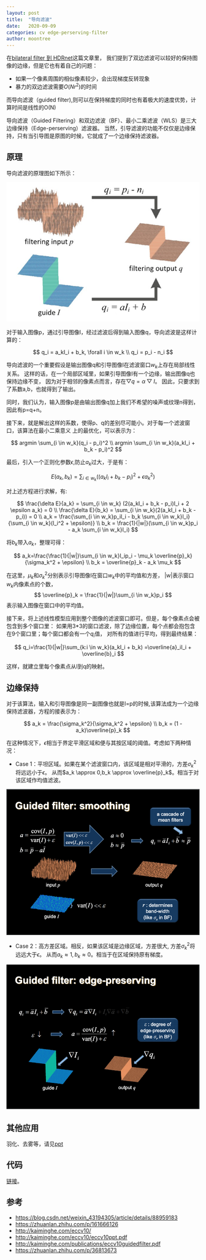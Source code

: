 ```yaml
---
layout: post
title:  "导向滤波"
date:   2020-09-09
categories: cv edge-perserving-filter
author: moontree
---
```


在[bilateral filter 到 HDRnet](https://moontree.github.io/2020/10/19/%E4%BB%8Ebilateral-filter-%E5%88%B0-HDRnet/)这篇文章里，
我们提到了双边滤波可以较好的保持图像的边缘，但是它也有着自己的问题：
- 如果一个像素周围的相似像素较少，会出现梯度反转现象
- 暴力的双边滤波需要$O(Nr^2)$的时间

而导向滤波（guided filter),则可以在保持梯度的同时也有着极大的速度优势，计算时间是线性的O(N)

导向滤波（Guided Filtering）和双边滤波（BF）、最小二乘滤波（WLS）是三大边缘保持（Edge-perserving）滤波器。
当然，引导滤波的功能不仅仅是边缘保持，只有当引导图是原图的时候，它就成了一个边缘保持滤波器。

## 原理
导向滤波的原理图如下所示：

![](/static/img/guided_filter.jpg)

对于输入图像p，通过引导图像I，经过滤波后得到输入图像q，导向滤波是这样计算的：

$$
q_i = a_kI_i + b_k, \forall  i \in w_k \\
q_i = p_i - n_i
$$

导向滤波的一个重要假设是输出图像q和引导图像I在滤波窗口$w_k$上存在局部线性关系。
这样的话，在一个局部区域里，如果引导图像I有一个边缘，输出图像q也保持边缘不变，
因为对于相邻的像素点而言，存在$\bigtriangledown q=\alpha \bigtriangledown I$。
因此，只要求到了系数a,b，也就得到了输出。

同时，我们认为，输入图像p是由输出图像q加上我们不希望的噪声或纹理n得到，因此有p=q+n。

接下来，就是解出这样的系数，使得p、q的差别尽可能小。对于每一个滤波窗口，该算法在最小二乘意义
上的最优化，可以表示为：

$$
argmin \sum_{i \in w_k}(q_i - p_i)^2 \\
argmin \sum_{i \in w_k}(a_kI_i + b_k - p_i)^2
$$

最后，引入一个正则化参数$\epsilon$,防止$a_k$过大，于是有：

$$
E(a_k,b_k) = \sum_{i \in w_k}((a_kI_i + b_k - p_i)^2 + \epsilon a_k^2)
$$

对上述方程进行求解，有:

$$
\frac{\delta E}{a_k} = \sum_{i \in w_k} (2(a_kI_i + b_k - p_i)I_i + 2 \epsilon a_k) = 0 \\
\frac{\delta E}{b_k} = \sum_{i \in w_k}(2(a_kI_i + b_k - p_i)) = 0 \\
a_k = \frac{\sum_{i \in w_k}p_iI_i - b_k \sum_{i \in w_k}I_i}{\sum_{i \in w_k}(I_i^2 + \epsilon)} \\
b_k = \frac{1}{|w|}(\sum_{i \in w_k}p_i - a_k \sum_{i \in w_k}I_i)
$$

将$b_k$带入$a_k$，整理可得：

$$
a_k=\frac{\frac{1}{|w|}\sum_{i \in w_k}I_ip_i - \mu_k \overline{p}_k}{\sigma_k^2 + \epsilon} \\
b_k = \overline{p}_k - a_k \mu_k
$$

在这里，$\mu_k$和$\sigma_k^2$分别表示引导图像I在窗口$w_k$中的平均值和方差，
|w|表示窗口$w_k$内像素点的个数，
$$
\overline{p}_k = \frac{1}{|w|}\sum_{i \in w_k}p_i $$ 表示输入图像在窗口中的平均值。

接下来，将上述线性模型应用到整个图像的滤波窗口即可。但是，每个像素点会被包含到多个窗口里：
如果用3*3的窗口滤波，除了边缘位置，每个点都会抱包含在9个窗口里；每个窗口都会有一个$q_i$值，
对所有的值进行平均，得到最终结果：

$$
q_i=\frac{1}{|w|}\sum_{k:i \in w_k}(a_kI_i + b_k)
=\overline{a}_iI_i + \overline{b}_i
$$

这样，就建立里每个像素点从I到q的映射。

## 边缘保持
对于该算法，输入和引导图像是同一副图像也就是I=p的时候,该算法成为一个边缘保持滤波器，方程的接表示为：

$$
a_k = \frac{\sigma_k^2}{\sigma_k^2 + \epsilon} \\
b_k = (1 - a_k)\overline{p}_k
$$

在这种情况下，$\epsilon$相当于界定平滑区域和便与其按区域的阈值。考虑如下两种情况：
- Case 1：平坦区域。如果在某个滤波窗口内，该区域是相对平滑的，方差$\sigma_k^2$将远远小于$\epsilon$。
从而$a_k \approx 0,b_k \approx \overline{p}_k$。相当于对该区域作均值滤波。

![](/static/img/guided_filter_smooth.png)

- Case 2：高方差区域。相反，如果该区域是边缘区域，方差很大,
方差$\sigma_k^2$将远远大于$\epsilon$。
从而$a_k \approx 1,b_k \approx 0$。相当于在区域保持原有梯度。

![](/static/img/guided_filter_edge_preserve.png)

## 其他应用
羽化、去雾等，请见[ppt](http://kaiminghe.com/eccv10/eccv10ppt.pdf)

## 代码
[链接](https://github.com/moontree/moontree.github.io/blob/master/examples/guided_filter.py)。


## 参考
- https://blog.csdn.net/weixin_43194305/article/details/88959183
- https://zhuanlan.zhihu.com/p/161666126
- http://kaiminghe.com/eccv10/
- http://kaiminghe.com/eccv10/eccv10ppt.pdf
- http://kaiminghe.com/publications/eccv10guidedfilter.pdf
- https://zhuanlan.zhihu.com/p/36813673